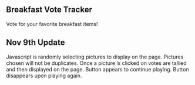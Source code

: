 Breakfast Vote Tracker
-----------------------
Vote for your favorite breakfast items!

Nov 9th Update
--------------
Javascript is randomly selecting pictures to display on the page.
Pictures chosen will not be duplicates.
Once a picture is clicked on votes are tallied and then displayed on the page.
Button appears to continue playing.  Button disappears upon playing again.
